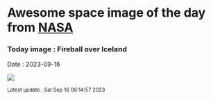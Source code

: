 
# Awesome space image of the day from [NASA](https://api.nasa.gov/)

### Today image : Fireball over Iceland
Date : 2023-09-16

![](https://apod.nasa.gov/apod/image/2309/_DSC7280-1s_1024.jpg)

<small>Latest update : Sat Sep 16 06:14:57 2023</small>
        